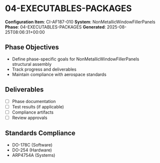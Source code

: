 # 04-EXECUTABLES-PACKAGES

**Configuration Item**: CI-AF187-010
**System**: NonMetallicWindowFillerPanels
**Phase**: 04-EXECUTABLES-PACKAGES
**Generated**: 2025-08-25T08:06:31+00:00

## Phase Objectives
- Define phase-specific goals for NonMetallicWindowFillerPanels structural assembly
- Track progress and deliverables
- Maintain compliance with aerospace standards

## Deliverables
- [ ] Phase documentation
- [ ] Test results (if applicable)
- [ ] Compliance artifacts
- [ ] Review approvals

## Standards Compliance
- DO-178C (Software)
- DO-254 (Hardware)
- ARP4754A (Systems)

